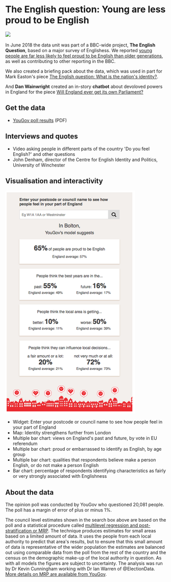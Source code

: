 # The English question: Young are less proud to be English

![](https://ichef.bbci.co.uk/news/624/cpsprodpb/15178/production/_101829368_optimised-county_identity_map-nc.png)

In June 2018 the data unit was part of a BBC-wide project, **The English Question**, based on a major survey of Englishess. We reported [young people are far less likely to feel proud to be English than older generations](https://www.bbc.co.uk/news/uk-england-44142843), as well as contributing to other reporting in the BBC.

We also created a briefing pack about the data, which was used in part for Mark Easton's piece [The English question: What is the nation's identity?](https://www.bbc.co.uk/news/uk-44306737).

And **Dan Wainwright** created an in-story **chatbot** about devoloved powers in England for the piece [Will England ever get its own Parliament?](https://www.bbc.co.uk/news/uk-politics-44208859#responsive-iframe-cmu-bot-main)

## Get the data

* [YouGov poll results](https://d25d2506sfb94s.cloudfront.net/cumulus_uploads/document/7lnxwjw12j/BBC_EnglishIdentity_March18_Results_for_website.pdf) (PDF)

## Interviews and quotes

* Video asking people in different parts of the country 'Do you feel English?' and other questions
* John Denham, director of the Centre for English Identity and Politics, University of Winchester

## Visualisation and interactivity

![](https://raw.githubusercontent.com/BBC-Data-Unit/englishness/master/The%20English%20question%20%20Young%20are%20less%20proud%20to%20be%20English%20%20%20BBC%20News.png)

* Widget: Enter your postcode or council name to see how people feel in your part of England
* Map: Identity strengthens further from London
* Multiple bar chart: views on England's past and future, by vote in EU referendum 
* Multiple bar chart: proud or embarrassed to identify as English, by age group
* Multiple bar chart: qualities that respondents believe make a person English, or do not make a person English
* Bar chart: percentage of respondents identifying characteristics as fairly or very strongly associated with Englishness

## About the data

The opinion poll was conducted by YouGov who questioned 20,081 people. The poll has a margin of error of plus or minus 1%.

The council level estimates shown in the search box above are based on the poll and a statistical procedure called [multilevel regression and post-stratification or MRP](https://yougov.co.uk/news/2017/05/31/how-yougov-model-2017-general-election-works/). The technique produces estimates for small areas based on a limited amount of data. It uses the people from each local authority to predict that area's results, but to ensure that this small amount of data is representative of the wider population the estimates are balanced out using comparable data from the poll from the rest of the country and the census on the demographic make-up of the local authority in question. As with all models the figures are subject to uncertainty. The analysis was run by Dr Kevin Cunningham working with Dr Ian Warren of @ElectionData. [More details on MRP are available from YouGov](https://yougov.co.uk/news/2017/05/31/how-yougov-model-2017-general-election-works/).
